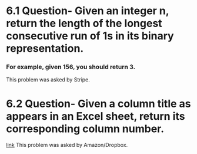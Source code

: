﻿# 6.1 Question-  Given an integer n, return the length of the longest consecutive run of 1s in its binary representation.
### For example, given 156, you should return 3.
This problem was asked by Stripe.

# 6.2 Question- Given a column title as appears in an Excel sheet, return its corresponding column number.
[link](https://www.interviewbit.com/problems/excel-column-number/)
This problem was asked by Amazon/Dropbox.